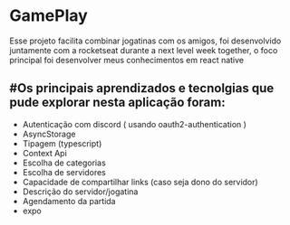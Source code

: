 # GamePlay
Esse projeto facilita combinar jogatinas com os amigos, foi desenvolvido juntamente com a rocketseat durante a next level week together, o foco principal foi desenvolver meus conhecimentos em react native

#Os principais aprendizados e tecnolgias que pude explorar nesta aplicação foram:
---

- Autenticação com discord ( usando oauth2-authentication )
- AsyncStorage
- Tipagem (typescript)
- Context Api
- Escolha de categorias
- Escolha de servidores
- Capacidade de compartilhar links (caso seja dono do servidor)
- Descrição do servidor/jogatina
- Agendamento da partida
- expo

